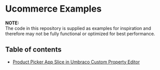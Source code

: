 # Ucommerce Examples

**NOTE:**  
The code in this repository is supplied as examples for inspiration and therefore may not be fully functional or optimized for best performance.

## Table of contents

* [Product Picker App Slice in Umbraco Custom Property Editor](./App%20Slices/Product%20Picker/Umbraco/)